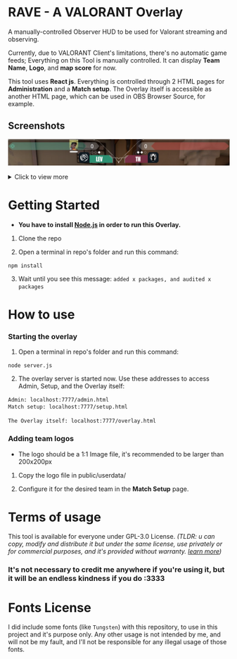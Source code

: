 # RAVE - A VALORANT Overlay

A manually-controlled Observer HUD to be used for Valorant streaming and observing.

Currently, due to VALORANT Client's limitations, there's no automatic game feeds; Everything on this Tool is manually controlled. It can display **Team Name**, **Logo**, and **map score** for now.

This tool uses **React js**. Everything is controlled through 2 HTML pages for **Administration** and a **Match setup**. The Overlay itself is accessible as another HTML page, which can be used in OBS Browser Source, for example.

## Screenshots
![a screenshot](https://github.com/rvneXe/RAVE-Valorant-Overlay/blob/main/screenshots/heading.png?raw=true)
<details><summary>Click to view more</summary>

![a screenshot](https://github.com/rvneXe/RAVE-Valorant-Overlay/blob/main/screenshots/screenshot1.png?raw=true)
</details>

# Getting Started

*   **You have to install [Node.js]([https://nodejs.org/en/) in order to run this Overlay.**
    

1.  Clone the repo
    
2.  Open a terminal in repo's folder and run this command:
    

```
npm install
```

3.  Wait until you see this message: `added x packages, and audited x packages`
    

# How to use

### Starting the overlay

1.  Open a terminal in repo's folder and run this command:
    

```
node server.js
```

2.  The overlay server is started now. Use these addresses to access Admin, Setup, and the Overlay itself:
    

```
Admin: localhost:7777/admin.html
Match setup: localhost:7777/setup.html

The Overlay itself: localhost:7777/overlay.html
```

### Adding team logos

*   The logo should be a 1:1 Image file, it's recommended to be larger than 200x200px
    

1.  Copy the logo file in public/userdata/
    
2.  Configure it for the desired team in the **Match Setup** page.
    

# Terms of usage

This tool is available for everyone under GPL-3.0 License. _(TLDR: u can copy, modify and distribute it but under the same license, use privately or for commercial purposes, and it's provided without warranty. [learn more](https://gist.github.com/kn9ts/cbe95340d29fc1aaeaa5dd5c059d2e60))_

### It's not necessary to credit me anywhere if you're using it, but it will be an endless kindness if you do :3333

# Fonts License

I did include some fonts (like `Tungsten`) with this repository, to use in this project and it's purpose only. Any other usage is not intended by me, and will not be my fault, and I'll not be responsible for any illegal usage of those fonts.